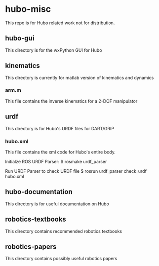 hubo-misc
=========
This repo is for Hubo related work not for distribution.


hubo-gui
--------
This directory is for the wxPython GUI for Hubo

kinematics
----------
This directory is currently for matlab version of kinematics and dynamics

### arm.m

This file contains the inverse kinematics for a 2-DOF manipulator

urdf
----
This directory is for Hubo's URDF files for DART/GRIP

### hubo.xml

This file contains the xml code for Hubo's entire body.

Initialze ROS URDF Parser:
	$ rosmake urdf_parser

Run URDF Parser to check URDF file
	$ rosrun urdf_parser check_urdf hubo.xml

hubo-documentation
------------------
This directory is for useful documentation on Hubo

robotics-textbooks
------------------
This directory contains recommended robotics textbooks

robotics-papers
---------------
This directory contains possibly useful robotics papers

